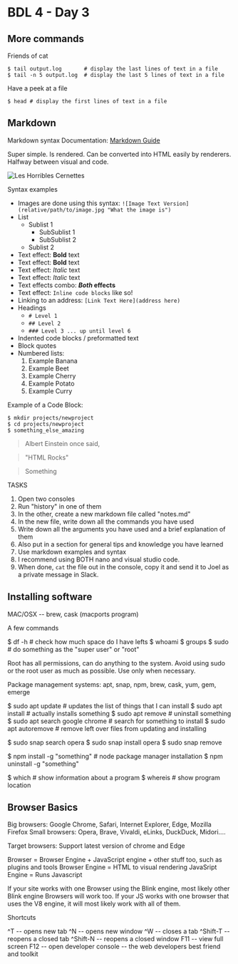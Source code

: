 # BDL 4 - Day 3

## More commands

Friends of cat

    $ tail output.log		# display the last lines of text in a file
    $ tail -n 5 output.log	# display the last 5 lines of text in a file

Have a peek at a file

    $ head # display the first lines of text in a file

## Markdown

Markdown syntax Documentation: [Markdown Guide](https://www.markdownguide.org/basic-syntax)

Super simple.
Is rendered.
Can be converted into HTML easily by renderers.
Halfway between visual and code.

![Les Horribles Cernettes](https://musiclub.web.cern.ch/bands/cernettes/pictures/LHC5.jpg "Les Horribles Cernettes say hello")

Syntax examples

- Images are done using this syntax: `![Image Text Version](relative/path/to/image.jpg "What the image is")`
- List
	- Sublist 1
		- SubSublist 1
		- SubSublist 2
	- Sublist 2
- Text effect: **Bold** text
- Text effect: __Bold__ text
- Text effect: *Italic* text
- Text effect: _Italic_ text
- Text effects combo: **_Both_ effects**
- Text effect: `Inline code blocks` like so!
- Linking to an address: `[Link Text Here](address here)`
- Headings
	- `# Level 1`
	- `## Level 2`
	- `### Level 3 ... up until level 6`
- Indented code blocks / preformatted text
- Block quotes
- Numbered lists:
	1. Example Banana
	1. Example Beet
	1. Example Cherry
	1. Example Potato
	1. Example Curry


Example of a Code Block:

	$ mkdir projects/newproject
	$ cd projects/newproject
	$ something_else_amazing

> Albert Einstein once said,

> "HTML Rocks"

> Something

TASKS

1. Open two consoles
2. Run "history" in one of them
3. In the other, create a new markdown file called "notes.md"
4. In the new file, write down all the commands you have used
5. Write down all the arguments you have used and a brief explanation of them
6. Also put in a section for general tips and knowledge you have learned
7. Use markdown examples and syntax
8. I recommend using BOTH nano and visual studio code.
9. When done, `cat` the file out in the console, copy it and send it to Joel as a private message in Slack.


## Installing software

MAC/OSX -- brew, cask (macports program)

A few commands

$ df -h # check how much space do I have lefts 
$ whoami
$ groups
$ sudo # do something as the "super user" or "root"

Root has all permissions, can do anything to the system.
Avoid using sudo or the root user as much as possible. Use only when necessary.

Package management systems: apt, snap, npm, brew, cask, yum, gem, emerge

$ sudo apt update	# updates the list of things that I can install
$ sudo apt install	# actually installs something
$ sudo apt remove	# uninstall something
$ sudo apt search google chrome	# search for something to install
$ sudo apt autoremove # remove left over files from updating and installing

$ sudo snap search opera
$ sudo snap install opera
$ sudo snap remove

$ npm install -g "something" # node package manager installation
$ npm uninstall -g "something" 

$ which  # show information about a program
$ whereis # show program location

## Browser Basics

Big browsers: Google Chrome, Safari, Internet Explorer, Edge, Mozilla Firefox
Small browsers: Opera, Brave, Vivaldi, eLinks, DuckDuck, Midori....

Target browsers: Support latest version of chrome and Edge

Browser = Browser Engine + JavaScript engine + other stuff too, such as plugins and tools
Browser Engine = HTML to visual rendering
JavaSript Engine = Runs Javascript

If your site works with one Browser using the Blink engine, most likely other Blink engine Browsers will work too.
If your JS works with one browser that uses the V8 engine, it will most likely work with all of them.

Shortcuts

^T -- opens new tab
^N -- opens new window
^W -- closes a tab
^Shift-T -- reopens a closed tab
^Shift-N -- reopens a closed window
F11 -- view full screen
F12 -- open developer console -- the web developers best friend and toolkit


